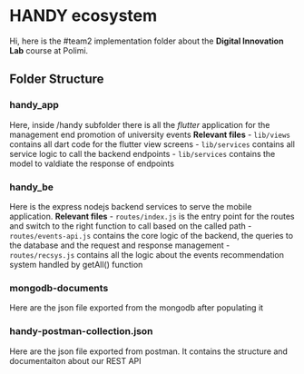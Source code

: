 # HANDY ecosystem

Hi, here is the #team2 implementation folder about the **Digital Innovation Lab** course at Polimi.

## Folder Structure

### handy_app
Here, inside /handy subfolder there is all the *flutter* application for the management end promotion of university events
    **Relevant files**
        - `lib/views` contains all dart code for the flutter view screens
        - `lib/services` contains all service logic to call the backend endpoints
        - `lib/services` contains the model to valdiate the response of endpoints

### handy_be
Here is the express nodejs backend services to serve the mobile application.
    **Relevant files**
        - `routes/index.js` is the entry point for the routes and switch to the right function to call based on the called path
        - `routes/events-api.js` contains the core logic of the backend, the queries to the database and the request and response management
        - `routes/recsys.js` contains all the logic about the events recommendation system handled by getAll() function
            
### mongodb-documents
Here are the json file exported from the mongodb after populating it

### handy-postman-collection.json
Here are the json file exported from postman. It contains the structure and documentaiton about our REST API
